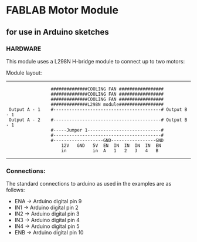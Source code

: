 # FABLAB Motor Module
## for use in Arduino sketches

### HARDWARE

This module uses a L298N H-bridge module to connect up to two motors:

Module layout:

---
```
                 ##############COOLING FAN #################
                 ##############COOLING FAN #################
                 ##############COOLING FAN #################
                 ##############L298N module#################
 Output A - 1    #-----------------------------------------# Output B - 1
 Output A - 2    #-----------------------------------------# Output B - 1
                 #-----Jumper 1----------------------------#
                 #-----------------------------------------#
                 #-------------------GND-----------------GND
                     12V   GND   5V  EN  IN  IN  IN  IN  EN
                     in          in  A   1   2   3   4   B
```
---
### Connections:
The standard connections to arduino as used in the examples are as follows:
* ENA -> Arduino digital pin 9
* IN1 -> Arduino digital pin 2
* IN2 -> Arduino digital pin 3
* IN3 -> Arduino digital pin 4
* IN4 -> Arduino digital pin 5
* ENB -> Arduino digital pin 10
